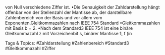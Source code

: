 von Null verschiedene Ziffer ist. 
•Die Genauigkeit der Zahldarstellung hängt offenbar von der Stellenzahl der Mantisse ab, der darstellbare 
Zahlenbereich von der Basis und vor allem vom Exponenten.Gleitkommazahlen nach IEEE 754 Standard
•Gleitkommazahlen mit Basis b = 2.
•Nach dem Standard3 IEEE 754 ist eine binäre Gleitkommazahl z mit Vorzeichenbit s, binärer Mantisse 1, f (in 

   Tags & Topics:
   #Zahldarstellung
   #Zahlenbereich
   #Standard3
   #Gleitkommazahl
   #Ziffer
